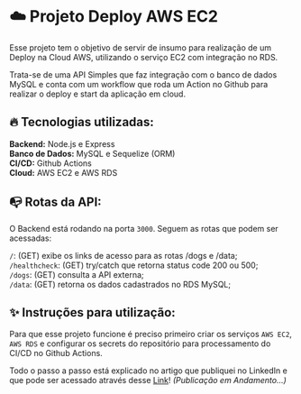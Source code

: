 # ☁️ Projeto Deploy AWS EC2

Esse projeto tem o objetivo de servir de insumo para realização de um Deploy na Cloud AWS, utilizando o serviço EC2 com integração no RDS.

Trata-se de uma API Simples que faz integração com o banco de dados MySQL e conta com um workflow que roda um Action no Github para realizar o deploy e start da aplicação em cloud.

## 🔥 Tecnologias utilizadas:

**Backend:** Node.js e Express </br>
**Banco de Dados:** MySQL e Sequelize (ORM) </br>
**CI/CD:** Github Actions </br>
**Cloud:** AWS EC2 e AWS RDS </br>

## 📭 Rotas da API:

O Backend está rodando na porta `3000`. Seguem as rotas que podem ser acessadas:

  `/`: (GET) exibe os links de acesso para as rotas /dogs e /data; </br>
  `/healthcheck`: (GET) try/catch que retorna status code 200 ou 500; </br>
  `/dogs`: (GET) consulta a API externa; </br>
  `/data`: (GET) retorna os dados cadastrados no RDS MySQL; </br>

## ✨ Instruções para utilização:

Para que esse projeto funcione é preciso primeiro criar os serviços `AWS EC2`, `AWS RDS` e configurar os secrets do repositório para processamento do CI/CD no Github Actions.

Todo o passo a passo está explicado no artigo que publiquei no LinkedIn e que pode ser acessado através desse [Link](https://www.linkedin.com/in/fabiano-desouza/)! *(Publicação em Andamento...)*
